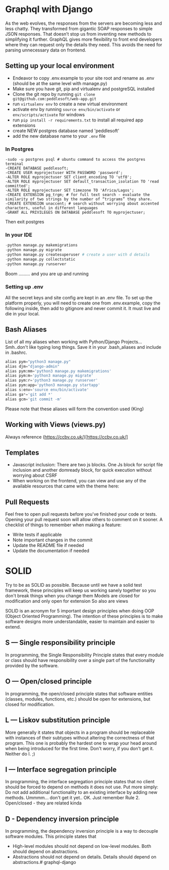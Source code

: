 # Graphql with Django
As the web evolves, the responses from the servers are becoming less and less chatty. They transformed from gigantic SOAP responses to simple JSON responses. That doesn’t stop us from inventing new methods to simplifying it further. GraphQL gives more flexibility to front end developers where they can request only the details they need. This avoids the need for parsing unnecessary data on frontend.
## Setting up your local environment
* Endeavor to copy .env.example to your site root and rename as .env (should be at the same level with manage.py)
* Make sure you have git, pip and virtualenv and postgreSQL installed
* Clone the git repo by running `git clone git@github.com:peddlesoft/web-app.git`
* run `virtualenv env` to create a new virtual environment
* activate env by running `source env/bin/activate` or  `env/scripts/activate` for windows
* run `pip install -r requirements.txt` to install all required app extensions
* create NEW postgres database named 'peddlesoft'
* add the new database name to your `.env` file

### In Postgres
```
-sudo -u postgres psql # ubuntu command to access the postgres terminal
-CREATE DATABASE peddlesoft;
-CREATE USER myprojectuser WITH PASSWORD 'password';
-ALTER ROLE myprojectuser SET client_encoding TO 'utf8';
-ALTER ROLE myprojectuser SET default_transaction_isolation TO 'read committed';
-ALTER ROLE myprojectuser SET timezone TO 'Africa/Lagos';
-CREATE EXTENSION pg_trgm; # for full text search - evaluate the similarity of two strings by the number of “trigrams” they share.
-CREATE EXTENSION unaccent; # search without worrying about accented characters, useful in different languages
-GRANT ALL PRIVILEGES ON DATABASE peddlesoft TO myprojectuser;
```
Then exit postgres

### In your IDE
```python
-python manage.py makemigrations
-python manage.py migrate
-python manage.py createsuperuser # create a user with d details
-python manage.py collectstatic
-python manage.py runserver
```
Boom ......... and you are up and running

### Setting up .env
All the secret keys and site config are kept in an .env file. 
To set up the platform properly, you will need to create one from .env.example, copy the following inside, then add to gitignore and never commit it. 
It must live and die in your local.


## Bash Aliases
List of all my aliases when working with Python/Django Projects... Smh..don't like typing long things. Save it in your .bash_aliases and include in .bashrc.
```python
alias pym="python3 manage.py"
alias djm="django-admin"
alias pym:mm='python3 manage.py makemigrations'
alias pym:m='python3 manage.py migrate'
alias pym:r='python3 manage.py runserver'
alias pym:app='python3 manage.py startapp'
alias s:env='source env/bin/activate'
alias ga*='git add *'
alias gcm='git commit -m'

```
Please note that these aliases will form the convention used (King)

## Working with Views (views.py)
Always reference (https://ccbv.co.uk/)[https://ccbv.co.uk/]

## Templates
* Javascript inclusion: There are two js blocks. One Js block for script file inclusion and another domready block, for quick execution without worrying about CSRF
* When working on the frontend, you can view and use any of the available resources that came with the theme here:

## Pull Requests
Feel free to open pull requests before you've finished your code or tests. Opening your pull request soon will allow others to comment on it sooner.
A checklist of things to remember when making a feature:
* Write tests if applicable
* Note important changes in the commit
* Update the README file if needed
* Update the documentation if needed

# SOLID
Try to be as SOLID as possible. Because until we have a solid test framework, these principles will keep us working sanely together so you don't break things when you change them
Models are closed for modification and only open for extension So also are views
 
SOLID is an acronym for 5 important design principles when doing OOP (Object Oriented Programming).
The intention of these principles is to make software designs more understandable, easier to maintain and easier to extend.
## S — Single responsibility principle
In programming, the Single Responsibility Principle states that every module or class should have responsibility over a single part of the functionality provided by the software.
##  O — Open/closed principle
In programming, the open/closed principle states that software entities (classes, modules, functions, etc.) should be open for extensions, but closed for modification.
## L — Liskov substitution principle
More generally it states that objects in a program should be replaceable with instances of their subtypes without altering the correctness of that program. This one is probably the hardest one to wrap your head around when being introduced for the first time. Don't worry, if you don't get it. Neither do I. ;)
## I — Interface segregation principle
In programming, the interface segregation principle states that no client should be forced to depend on methods it does not use. Put more simply: Do not add additional functionality to an existing interface by adding new methods. Ummmm... don't get it yet.. OK. Just remember Rule 2. Open/closed - they are related kinda
## D - Dependency inversion principle
In programming, the dependency inversion principle is a way to decouple software modules. This principle states that
- High-level modules should not depend on low-level modules. Both should depend on abstractions.
- Abstractions should not depend on details. Details should depend on abstractions.# graphql-django
